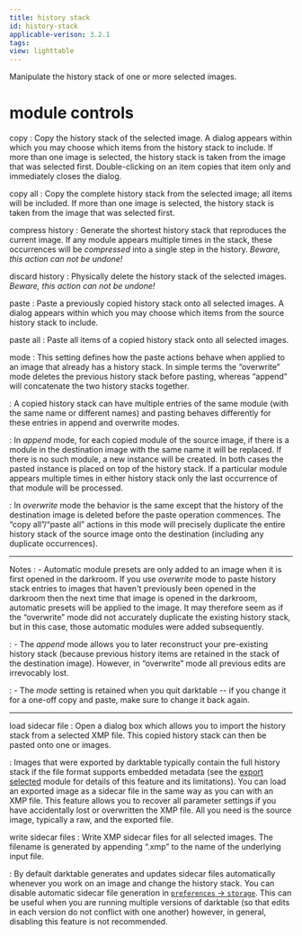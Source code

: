```yaml
---
title: history stack
id: history-stack
applicable-verison: 3.2.1
tags: 
view: lighttable
---
```


Manipulate the history stack of one or more selected images.

# module controls

copy
: Copy the history stack of the selected image. A dialog appears within which you may choose which items from the history stack to include. If more than one image is selected, the history stack is taken from the image that was selected first. Double-clicking on an item copies that item only and immediately closes the dialog.

copy all
: Copy the complete history stack from the selected image; all items will be included. If more than one image is selected, the history stack is taken from the image that was selected first.

compress history
: Generate the shortest history stack that reproduces the current image. If any module appears multiple times in the stack, these occurrences will be _compressed_ into a single step in the history. _Beware, this action can not be undone!_

discard history
: Physically delete the history stack of the selected images. _Beware, this action can not be undone!_

paste
: Paste a previously copied history stack onto all selected images. A dialog appears within which you may choose which items from the source history stack to include.

paste all
: Paste all items of a copied history stack onto all selected images.

mode
: This setting defines how the paste actions behave when applied to an image that already has a history stack. In simple terms the “overwrite” mode deletes the previous history stack before pasting, whereas “append” will concatenate the two history stacks together.

: A copied history stack can have multiple entries of the same module (with the same name or different names) and pasting behaves differently for these entries in append and overwrite modes. 

: In _append_ mode, for each copied module of the source image, if there is a module in the destination image with the same name it will be replaced. If there is no such module, a new instance will be created. In both cases the pasted instance is placed on top of the history stack. If a particular module appears multiple times in either history stack only the last occurrence of that module will be processed.

: In _overwrite_ mode the behavior is the same except that the history of the destination image is deleted before the paste operation commences. The “copy all”/“paste all” actions in this mode will precisely duplicate the entire history stack of the source image onto the destination (including any duplicate occurrences).

---

Notes
: - Automatic module presets are only added to an image when it is first opened in the darkroom. If you use _overwrite_ mode to paste history stack entries to images that haven't previously been opened in the darkroom then the next time that image is opened in the darkroom, automatic presets will be applied to the image. It may therefore seem as if the “overwrite” mode did not accurately duplicate the existing history stack, but in this case, those automatic modules were added subsequently.


: - The _append_ mode allows you to later reconstruct your pre-existing history stack (because previous history items are retained in the stack of the destination image). However, in “overwrite” mode all previous edits are irrevocably lost.


: - The _mode_ setting is retained when you quit darktable -- if you change it for a one-off copy and paste, make sure to change it back again.

---

load sidecar file
: Open a dialog box which allows you to import the history stack from a selected XMP file. This copied history stack can then be pasted onto one or images.

: Images that were exported by darktable typically contain the full history stack if the file format supports embedded metadata (see the [export selected](./export-selected.md) module for details of this feature and its limitations). You can load an exported image as a sidecar file in the same way as you can with an XMP file. This feature allows you to recover all parameter settings if you have accidentally lost or overwritten the XMP file. All you need is the source image, typically a raw, and the exported file.

write sidecar files
: Write XMP sidecar files for all selected images. The filename is generated by appending “.xmp” to the name of the underlying input file.

: By default darktable generates and updates sidecar files automatically whenever you work on an image and change the history stack. You can disable automatic sidecar file generation in [`preferences` -> `storage`](../../../preferences-settings/storage.md). This can be useful when you are running multiple versions of darktable (so that edits in each version do not conflict with one another) however, in general, disabling this feature is not recommended.
